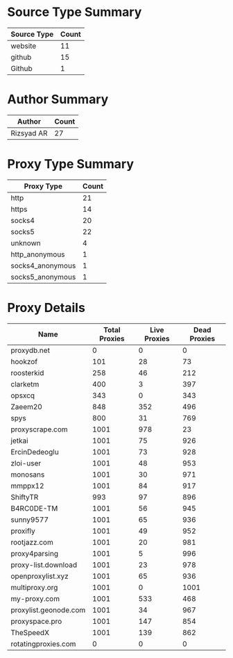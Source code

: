 # Source Type Summary

| Source Type | Count |
|-------------|-------|
| website | 11 |
| github | 15 |
| Github | 1 |


# Author Summary

| Author | Count |
|--------|-------|
| Rizsyad AR | 27 |


# Proxy Type Summary

| Proxy Type | Count |
|------------|-------|
| http | 21 |
| https | 14 |
| socks4 | 20 |
| socks5 | 22 |
| unknown | 4 |
| http_anonymous | 1 |
| socks4_anonymous | 1 |
| socks5_anonymous | 1 |


# Proxy Details

| Name | Total Proxies | Live Proxies | Dead Proxies |
|------|---------------|--------------|---------------|
| proxydb.net | 0 | 0 | 0 |
| hookzof | 101 | 28 | 73 |
| roosterkid | 258 | 46 | 212 |
| clarketm | 400 | 3 | 397 |
| opsxcq | 343 | 0 | 343 |
| Zaeem20 | 848 | 352 | 496 |
| spys | 800 | 31 | 769 |
| proxyscrape.com | 1001 | 978 | 23 |
| jetkai | 1001 | 75 | 926 |
| ErcinDedeoglu | 1001 | 73 | 928 |
| zloi-user | 1001 | 48 | 953 |
| monosans | 1001 | 30 | 971 |
| mmppx12 | 1001 | 84 | 917 |
| ShiftyTR | 993 | 97 | 896 |
| B4RC0DE-TM | 1001 | 56 | 945 |
| sunny9577 | 1001 | 65 | 936 |
| proxifly | 1001 | 49 | 952 |
| rootjazz.com | 1001 | 20 | 981 |
| proxy4parsing | 1001 | 5 | 996 |
| proxy-list.download | 1001 | 23 | 978 |
| openproxylist.xyz | 1001 | 65 | 936 |
| multiproxy.org | 1001 | 0 | 1001 |
| my-proxy.com | 1001 | 533 | 468 |
| proxylist.geonode.com | 1001 | 34 | 967 |
| proxyspace.pro | 1001 | 147 | 854 |
| TheSpeedX | 1001 | 139 | 862 |
| rotatingproxies.com | 0 | 0 | 0 |
